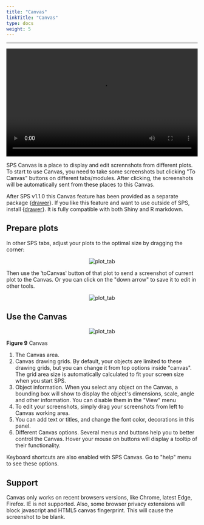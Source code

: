 ```yaml
---
title: "Canvas"
linkTitle: "Canvas"
type: docs
weight: 5
---
```


***** 

<video style="width: 100%; aspect-ratio: 16 / 9"  controls>
    <source src="https://user-images.githubusercontent.com/35240440/199858040-9d5443ff-a0ef-4bbe-b4e7-93aa442e64fa.mp4" type="video/mp4">
    Video cannot be loaded or your browser does not support the video tag.
</video>



SPS Canvas is a place to display and edit scrennshots from different plots. To start 
to use Canvas, you need to take some screenshots but clicking "To Canvas" buttons 
on different tabs/modules. After clicking, the screenshots will be automatically sent 
from these places to this Canvas. 

After SPS v1.1.0 this Canvas feature has been provided as a separate package 
{[drawer](../dev/drawer)}. If you like this feature and want to use outside 
of SPS, install {[drawer](../dev/drawer)}. It is fully compatible with both 
Shiny and R markdown. 


## Prepare plots
In other SPS tabs, adjust your plots to the optimal size by dragging the corner: 

<center>

![plot_tab](../img/plot_drag.png)

</center>

Then use the ‵toCanvas‵ button of that plot to send a screenshot of current plot 
to the Canvas. Or you can click on the "down arrow" <i class="fa fa-sort-down"></i>
to save it to edit in other tools.

<center>

![plot_tab](../img/tocanvas.png)

</center>

## Use the Canvas

<center>

![plot_tab](../img/sps_canvas.jpg)

</center>

**Figure 9** Canvas


1. The Canvas area.
2. Canvas drawing grids. By default, your objects are limited to these drawing grids, but you can change it from top options inside "canvas".
The grid area size is automatically calculated to fit your screen size when you start SPS. 
3. Object information. When you select any object on the Canvas, a bounding box will show to display the object's dimensions, scale, angle and other information.
You can disable them in the "View" menu
4. To edit your screenshots, simply drag your screenshots from left to Canvas working area. 
5. You can add text or titles, and change the font color, decorations in this panel. 
6. Different Canvas options. Several menus and buttons help you to better control the Canvas.
Hover your mouse on buttons will display a tooltip of their functionality. 

Keyboard shortcuts are also enabled with SPS Canvas. Go to "help" menu to see these 
options. 


## Support

Canvas only works on recent browsers versions, like Chrome, latest Edge, Firefox. 
IE is not supported. Also, some browser privacy extensions will block javascript 
and HTML5 canvas fingerprint. This will cause the screenshot to be blank. 


